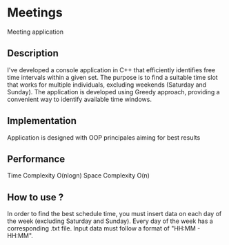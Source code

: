 # Meetings
Meeting application

## Description
I've developed a console application in C++ that efficiently identifies free time intervals within a given set. 
The purpose is to find a suitable time slot that works for multiple individuals, excluding weekends (Saturday and Sunday). 
The application is developed using Greedy approach, providing a convenient way to identify available time windows.

## Implementation
Application is designed with OOP principales aiming for best results

## Performance
Time Complexity O(nlogn)
Space Complexity O(n)

## How to use ?
In order to find the best schedule time, you must insert data on each day of the week (excluding Saturday and Sunday).
Every day of the week has a corresponding .txt file.
Input data must follow a format of "HH:MM - HH:MM".
